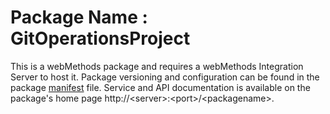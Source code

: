 # Package Name : GitOperationsProject
This is a webMethods package and requires a webMethods Integration Server to host it. Package versioning and configuration can be found in the package [manifest](./GitOperationsProject/manifest.v3) file. Service and API documentation is available on the package's home page http://&lt;server&gt;:&lt;port&gt;/&lt;packagename>.